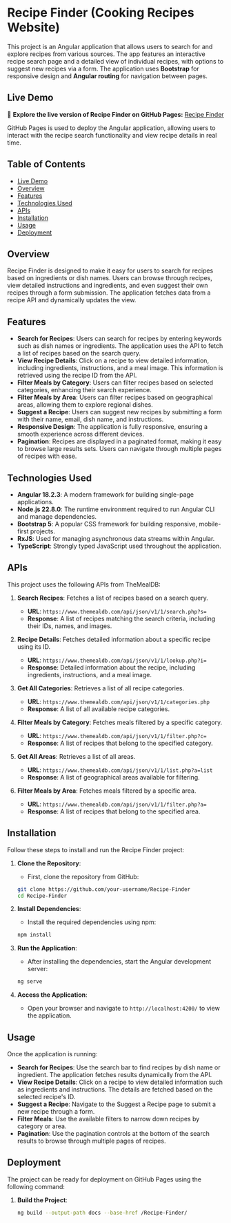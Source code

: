 # Recipe Finder (Cooking Recipes Website)

This project is an Angular application that allows users to search for and explore recipes from various sources. The app features an interactive recipe search page and a detailed view of individual recipes, with options to suggest new recipes via a form. The application uses **Bootstrap** for responsive design and **Angular routing** for navigation between pages.

## Live Demo

🚀 **Explore the live version of Recipe Finder on GitHub Pages:** [Recipe Finder](https://mohamed-samehh.github.io/Recipe-Finder/)

GitHub Pages is used to deploy the Angular application, allowing users to interact with the recipe search functionality and view recipe details in real time.

## Table of Contents

- [Live Demo](#live-demo)
- [Overview](#overview)
- [Features](#features)
- [Technologies Used](#technologies-used)
- [APIs](#apis)
- [Installation](#installation)
- [Usage](#usage)
- [Deployment](#deployment)

## Overview

Recipe Finder is designed to make it easy for users to search for recipes based on ingredients or dish names. Users can browse through recipes, view detailed instructions and ingredients, and even suggest their own recipes through a form submission. The application fetches data from a recipe API and dynamically updates the view.

## Features

- **Search for Recipes**: Users can search for recipes by entering keywords such as dish names or ingredients. The application uses the API to fetch a list of recipes based on the search query.
- **View Recipe Details**: Click on a recipe to view detailed information, including ingredients, instructions, and a meal image. This information is retrieved using the recipe ID from the API.
- **Filter Meals by Category**: Users can filter recipes based on selected categories, enhancing their search experience.
- **Filter Meals by Area**: Users can filter recipes based on geographical areas, allowing them to explore regional dishes.
- **Suggest a Recipe**: Users can suggest new recipes by submitting a form with their name, email, dish name, and instructions.
- **Responsive Design**: The application is fully responsive, ensuring a smooth experience across different devices.
- **Pagination**: Recipes are displayed in a paginated format, making it easy to browse large results sets. Users can navigate through multiple pages of recipes with ease.

## Technologies Used

- **Angular 18.2.3**: A modern framework for building single-page applications.
- **Node.js 22.8.0**: The runtime environment required to run Angular CLI and manage dependencies.
- **Bootstrap 5**: A popular CSS framework for building responsive, mobile-first projects.
- **RxJS**: Used for managing asynchronous data streams within Angular.
- **TypeScript**: Strongly typed JavaScript used throughout the application.

## APIs

This project uses the following APIs from TheMealDB:

1. **Search Recipes**: Fetches a list of recipes based on a search query.
   - **URL**: `https://www.themealdb.com/api/json/v1/1/search.php?s=`
   - **Response**: A list of recipes matching the search criteria, including their IDs, names, and images.

2. **Recipe Details**: Fetches detailed information about a specific recipe using its ID.
   - **URL**: `https://www.themealdb.com/api/json/v1/1/lookup.php?i=`
   - **Response**: Detailed information about the recipe, including ingredients, instructions, and a meal image.

3. **Get All Categories**: Retrieves a list of all recipe categories.
   - **URL**: `https://www.themealdb.com/api/json/v1/1/categories.php`
   - **Response**: A list of all available recipe categories.

4. **Filter Meals by Category**: Fetches meals filtered by a specific category.
   - **URL**: `https://www.themealdb.com/api/json/v1/1/filter.php?c=`
   - **Response**: A list of recipes that belong to the specified category.

5. **Get All Areas**: Retrieves a list of all areas.
   - **URL**: `https://www.themealdb.com/api/json/v1/1/list.php?a=list`
   - **Response**: A list of geographical areas available for filtering.

6. **Filter Meals by Area**: Fetches meals filtered by a specific area.
   - **URL**: `https://www.themealdb.com/api/json/v1/1/filter.php?a=`
   - **Response**: A list of recipes that belong to the specified area.

## Installation

Follow these steps to install and run the Recipe Finder project:

1. **Clone the Repository**:
    - First, clone the repository from GitHub:
    ```bash
    git clone https://github.com/your-username/Recipe-Finder
    cd Recipe-Finder
    ```

2. **Install Dependencies**:
    - Install the required dependencies using npm:
    ```bash
    npm install
    ```

3. **Run the Application**:
    - After installing the dependencies, start the Angular development server:
    ```bash
    ng serve
    ```

4. **Access the Application**:
    - Open your browser and navigate to `http://localhost:4200/` to view the application.

## Usage

Once the application is running:

- **Search for Recipes**: Use the search bar to find recipes by dish name or ingredient. The application fetches results dynamically from the API.
- **View Recipe Details**: Click on a recipe to view detailed information such as ingredients and instructions. The details are fetched based on the selected recipe's ID.
- **Suggest a Recipe**: Navigate to the Suggest a Recipe page to submit a new recipe through a form.
- **Filter Meals**: Use the available filters to narrow down recipes by category or area.
- **Pagination**: Use the pagination controls at the bottom of the search results to browse through multiple pages of recipes.

## Deployment

The project can be ready for deployment on GitHub Pages using the following command:

1. **Build the Project**:
   ```bash
   ng build --output-path docs --base-href /Recipe-Finder/
